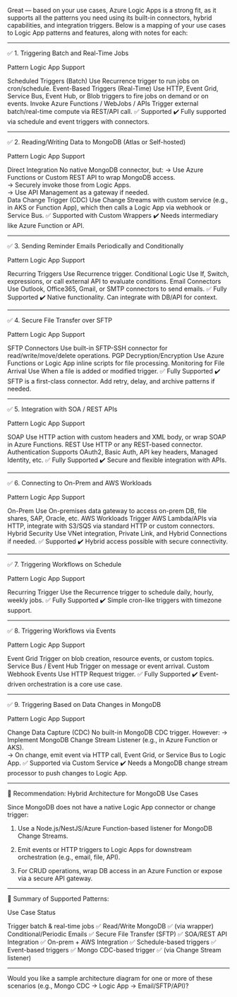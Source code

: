 Great — based on your use cases, Azure Logic Apps is a strong fit, as it supports all the patterns you need using its built-in connectors, hybrid capabilities, and integration triggers. Below is a mapping of your use cases to Logic App patterns and features, along with notes for each:


---

✅ 1. Triggering Batch and Real-Time Jobs

Pattern	Logic App Support

Scheduled Triggers (Batch)	Use Recurrence trigger to run jobs on cron/schedule.
Event-Based Triggers (Real-Time)	Use HTTP, Event Grid, Service Bus, Event Hub, or Blob triggers to fire jobs on demand or on events.
Invoke Azure Functions / WebJobs / APIs	Trigger external batch/real-time compute via REST/API call.
✅ Supported	✔️ Fully supported via schedule and event triggers with connectors.



---

✅ 2. Reading/Writing Data to MongoDB (Atlas or Self-hosted)

Pattern	Logic App Support

Direct Integration	No native MongoDB connector, but:
→ Use Azure Functions or Custom REST API to wrap MongoDB access.	
→ Securely invoke those from Logic Apps.	
→ Use API Management as a gateway if needed.	
Data Change Trigger (CDC)	Use Change Streams with custom service (e.g., in AKS or Function App), which then calls a Logic App via webhook or Service Bus.
✅ Supported with Custom Wrappers	✔️ Needs intermediary like Azure Function or API.



---

✅ 3. Sending Reminder Emails Periodically and Conditionally

Pattern	Logic App Support

Recurring Triggers	Use Recurrence trigger.
Conditional Logic	Use If, Switch, expressions, or call external API to evaluate conditions.
Email Connectors	Use Outlook, Office365, Gmail, or SMTP connectors to send emails.
✅ Fully Supported	✔️ Native functionality. Can integrate with DB/API for context.



---

✅ 4. Secure File Transfer over SFTP

Pattern	Logic App Support

SFTP Connectors	Use built-in SFTP-SSH connector for read/write/move/delete operations.
PGP Decryption/Encryption	Use Azure Functions or Logic App inline scripts for file processing.
Monitoring for File Arrival	Use When a file is added or modified trigger.
✅ Fully Supported	✔️ SFTP is a first-class connector. Add retry, delay, and archive patterns if needed.



---

✅ 5. Integration with SOA / REST APIs

Pattern	Logic App Support

SOAP	Use HTTP action with custom headers and XML body, or wrap SOAP in Azure Functions.
REST	Use HTTP or any REST-based connector.
Authentication	Supports OAuth2, Basic Auth, API key headers, Managed Identity, etc.
✅ Fully Supported	✔️ Secure and flexible integration with APIs.



---

✅ 6. Connecting to On-Prem and AWS Workloads

Pattern	Logic App Support

On-Prem	Use On-premises data gateway to access on-prem DB, file shares, SAP, Oracle, etc.
AWS Workloads	Trigger AWS Lambda/APIs via HTTP, integrate with S3/SQS via standard HTTP or custom connectors.
Hybrid Security	Use VNet integration, Private Link, and Hybrid Connections if needed.
✅ Supported	✔️ Hybrid access possible with secure connectivity.



---

✅ 7. Triggering Workflows on Schedule

Pattern	Logic App Support

Recurring Trigger	Use the Recurrence trigger to schedule daily, hourly, weekly jobs.
✅ Fully Supported	✔️ Simple cron-like triggers with timezone support.



---

✅ 8. Triggering Workflows via Events

Pattern	Logic App Support

Event Grid	Trigger on blob creation, resource events, or custom topics.
Service Bus / Event Hub	Trigger on message or event arrival.
Custom Webhook Events	Use HTTP Request trigger.
✅ Fully Supported	✔️ Event-driven orchestration is a core use case.



---

✅ 9. Triggering Based on Data Changes in MongoDB

Pattern	Logic App Support

Change Data Capture (CDC)	No built-in MongoDB CDC trigger. However:
→ Implement MongoDB Change Stream Listener (e.g., in Azure Function or AKS).	
→ On change, emit event via HTTP call, Event Grid, or Service Bus to Logic App.	
✅ Supported via Custom Service	✔️ Needs a MongoDB change stream processor to push changes to Logic App.



---

🔄 Recommendation: Hybrid Architecture for MongoDB Use Cases

Since MongoDB does not have a native Logic App connector or change trigger:

1. Use a Node.js/NestJS/Azure Function-based listener for MongoDB Change Streams.


2. Emit events or HTTP triggers to Logic Apps for downstream orchestration (e.g., email, file, API).


3. For CRUD operations, wrap DB access in an Azure Function or expose via a secure API gateway.




---

🚀 Summary of Supported Patterns:

Use Case	Status

Trigger batch & real-time jobs	✅
Read/Write MongoDB	✅ (via wrapper)
Conditional/Periodic Emails	✅
Secure File Transfer (SFTP)	✅
SOA/REST API Integration	✅
On-prem + AWS Integration	✅
Schedule-based triggers	✅
Event-based triggers	✅
Mongo CDC-based trigger	✅ (via Change Stream listener)



---

Would you like a sample architecture diagram for one or more of these scenarios (e.g., Mongo CDC → Logic App → Email/SFTP/API)?

